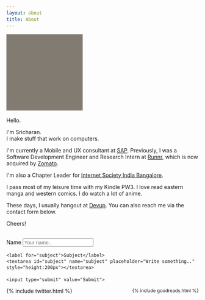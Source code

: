 ```yaml
---
layout: about
title: About
---
```


<div class="about">


<img id="profile" src="/assets/profile.gif" width="200" height="200">

Hello.

<p>I'm Sricharan.
<br/>
I make stuff that work on computers. </p>


<p>I'm currently a Mobile and UX consultant at <a href="http://sap.com">SAP</a>. Previously, I was a Software Development Engineer and Research Intern at <a href="http://runnr.in">Runnr</a>, which is now acquired by <a href="https://www.zomato.com">Zomato</a>.</p>

<p>I'm also a Chapter Leader for <a href="http://isocblr.org">Internet Society India Bangalore</a>.</p>

<p>I pass most of my leisure time with my Kindle PW3. I love read eastern manga and western comics. I do watch a lot of anime.</p>

<p>These days, I usually hangout at <a href="http://devup.in">Devup</a>. You can also reach me via the contact form below.</p>

<p>Cheers!</p>
<br/>


<div class="contact-me">
	<div class="container">
  <form action="mailto:sricharan.chiruvolu@gmail.com?subject=Hello! Sricharan." method="post" enctype="text/plain">
    <label for="fname">Name</label>
    <input type="text" id="fname" name="firstname" placeholder="Your name..">

    <label for="subject">Subject</label>
    <textarea id="subject" name="subject" placeholder="Write something.." style="height:200px"></textarea>

    <input type="submit" value="Submit">

  </form>
</div>
	
</div>

<!-- <hr/> -->


<div style="float:left;">
{% include twitter.html %}
</div>
<div style="float:right; font-size: 12px !important">
{% include goodreads.html %}
</div>
<br/>











